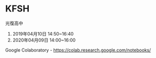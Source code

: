 # KFSH
光復高中

1. 2019年04月10日 14:50~16:40
2. 2020年04月09日 14:00~16:00

Google Colaboratory - https://colab.research.google.com/notebooks/
